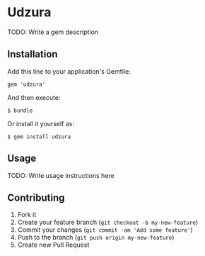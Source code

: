 # Udzura

TODO: Write a gem description

## Installation

Add this line to your application's Gemfile:

    gem 'udzura'

And then execute:

    $ bundle

Or install it yourself as:

    $ gem install udzura

## Usage

TODO: Write usage instructions here

## Contributing

1. Fork it
2. Create your feature branch (`git checkout -b my-new-feature`)
3. Commit your changes (`git commit -am 'Add some feature'`)
4. Push to the branch (`git push origin my-new-feature`)
5. Create new Pull Request
